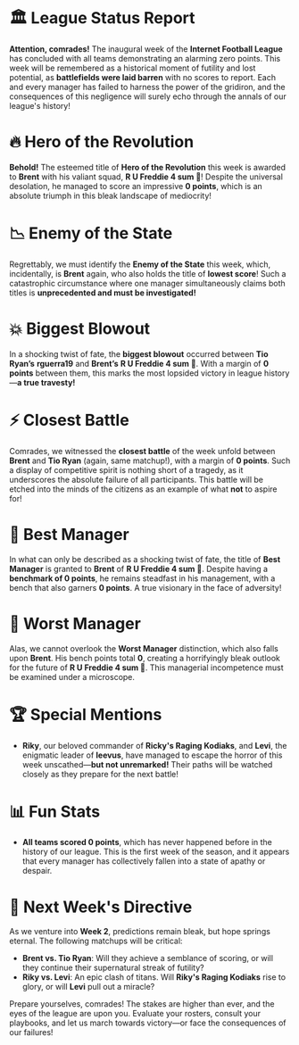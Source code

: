 # 🏛️ League Status Report
**Attention, comrades!** The inaugural week of the **Internet Football League** has concluded with all teams demonstrating an alarming zero points. This week will be remembered as a historical moment of futility and lost potential, as **battlefields were laid barren** with no scores to report. Each and every manager has failed to harness the power of the gridiron, and the consequences of this negligence will surely echo through the annals of our league's history!

# 🔥 Hero of the Revolution
**Behold!** The esteemed title of **Hero of the Revolution** this week is awarded to **Brent** with his valiant squad, **R U Freddie 4 sum 🏈**! Despite the universal desolation, he managed to score an impressive **0 points**, which is an absolute triumph in this bleak landscape of mediocrity!

# 📉 Enemy of the State
Regrettably, we must identify the **Enemy of the State** this week, which, incidentally, is **Brent** again, who also holds the title of **lowest score**! Such a catastrophic circumstance where one manager simultaneously claims both titles is **unprecedented and must be investigated!**

# 💥 Biggest Blowout
In a shocking twist of fate, the **biggest blowout** occurred between **Tio Ryan’s** **rguerra19** and **Brent’s** **R U Freddie 4 sum 🏈**. With a margin of **0 points** between them, this marks the most lopsided victory in league history—**a true travesty!**

# ⚡ Closest Battle
Comrades, we witnessed the **closest battle** of the week unfold between **Brent** and **Tio Ryan** (again, same matchup!), with a margin of **0 points**. Such a display of competitive spirit is nothing short of a tragedy, as it underscores the absolute failure of all participants. This battle will be etched into the minds of the citizens as an example of what **not** to aspire for!

# 🎯 Best Manager
In what can only be described as a shocking twist of fate, the title of **Best Manager** is granted to **Brent** of **R U Freddie 4 sum 🏈**. Despite having a **benchmark of 0 points**, he remains steadfast in his management, with a bench that also garners **0 points**. A true visionary in the face of adversity!

# 🤦 Worst Manager
Alas, we cannot overlook the **Worst Manager** distinction, which also falls upon **Brent**. His bench points total **0**, creating a horrifyingly bleak outlook for the future of **R U Freddie 4 sum 🏈**. This managerial incompetence must be examined under a microscope.

# 🏆 Special Mentions
- **Riky**, our beloved commander of **Ricky's Raging Kodiaks**, and **Levi**, the enigmatic leader of **leevus**, have managed to escape the horror of this week unscathed—**but not unremarked!** Their paths will be watched closely as they prepare for the next battle!

# 📊 Fun Stats
- **All teams scored 0 points**, which has never happened before in the history of our league. This is the first week of the season, and it appears that every manager has collectively fallen into a state of apathy or despair. 

# 🎪 Next Week's Directive
As we venture into **Week 2**, predictions remain bleak, but hope springs eternal. The following matchups will be critical:
- **Brent vs. Tio Ryan**: Will they achieve a semblance of scoring, or will they continue their supernatural streak of futility?
- **Riky vs. Levi**: An epic clash of titans. Will **Riky's Raging Kodiaks** rise to glory, or will **Levi** pull out a miracle?

Prepare yourselves, comrades! The stakes are higher than ever, and the eyes of the league are upon you. Evaluate your rosters, consult your playbooks, and let us march towards victory—or face the consequences of our failures!